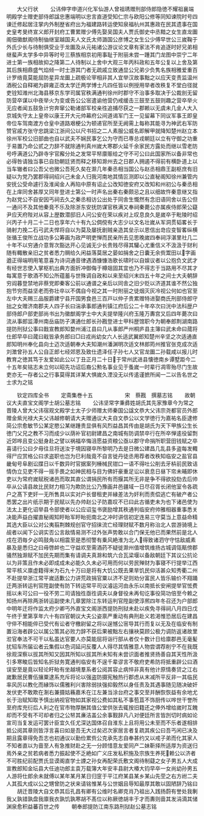 <!-- { "loadSidebar": true } -->
　　大父行状
　　公讳伸字申道兴化军仙游人曾祖琇赠刑部侍郎隐徳不耀祖襄端明殿学士赠吏部侍郎諡忠惠端明以忠言直道受知仁宗与欧阳公修等同知谏院时号四谏迁修起居注掌内外制歴省府出为福建路转运使知泉福杭州其惠政在民其遗事在国史皇考旻终宣义郎开封府工曹累赠少傅先娶吴国夫人贾氏御史中丞黯之女生直龙圗阁佃徽猷阁侍制伷继室越国夫人文氏太师潞国公彦博之女生公少傅早世公三嵗鞠于外氏少长与待制俱受业于龙圗及从元祐诸公游议论文章有家法不肯追逐时好兄弟相继蜚声太学多中异等时号三蔡族相京初用事耻于附丽未尝一踵其门龙图中崇宁二年进士第一族相故抑之降第二人待制以上舍中大观三年丙科政和五年公复以上舍及第其后族相鼎盛气焰倾一时士游其门者无疏戚立致通显公兄弟少负隽名族相雅爱重百计罗络竟莫能屈防星异龙圗上疏极论宰相非其人宜举汉故事黜之以应天变责监温州酒税公自释褐为辟雍正改太学迁两学博士凡四任皆以例授用举者改秩复不堂白径就吏铨知潍州北海县移京东学司属官秩满通判徐州时郡守不治事多取决于公裁剖无留防营卒谋以中夜举火为变或告公公宻遣谕他营仍戒缓击三鼓至五鼓则趣之营卒举火无应者闻五鼓急计穷奔窜公勒诸部军校亲徃追捕尽获之一郡赖以无虞未几金人大入京城失守太上皇帝以康王开大元帅幕府公间道谒军门王一见留幕下同议军事王即皇帝位车驾南渡方仓皇中道路艰梗公为顿递官所至无阙需上每称其能寻为神武右军防赞官戚方张守忠跳梁江浙间公以尺书招之二人素服公威名即解甲就降知楚州赵立本徐州军校公旧部曲也自以武夫不娴民事乞公为守而已専总戎朝廷以立有守御之功重于易置乃命公贰之力辞不就除通判真州嵗大寒郡火延千余家民方露处而继以雪老防号呼满道公乃辟寺宇官廨分处之发常平帑廪赈给之守不可公曰此国家所以备非常也必得咎请独当事已自劾朝廷贤而释之移知滁州去之日郡人拥遏不得前有横卧道上以当车辙者曰公吾父也微公吾死久矣在滁几年秦丞相当国公与赵丞相鼎王副枢庶有旧疑以为党乃罢郡得祠绍兴己未金人归我河南地其情叵测即以公直秘阁知徐州兼管内安抚公受命遽行及淮闻金人再陷中原有诏止公改知徳安府又改知和州初公与秦丞相在上庠同舍甚厚又同年登进士第公一时声名出秦右秦颇忌之且以细故忤秦意继又指为赵党公不自安因丐祠去久之秦丞相访公出处于同舎生慨然有念旧语同舍以告公但一通问不及其他秦竟不乐及除浙东安抚防谋官秩满又奉祠秦薨公亦属疾侍郎荣公薿尹应天府陛对从容上歴数潜邸旧人问公安在荣以疾对上叹息良久是嵗卒于毗陵时绍兴丙子十月二十二日也享年六十有九公倜傥有大志少以文名壮嵗从军洞贯韬畧长于骑射力挽二石弓武夫悍将自以为莫及屡抚剧贼亲造其垒示以恩信出竒应变智畧纵横张循王俊所立战功多公筹画为政严明吏惮而民亲所去见思晚嵗四奉祠浮湛里社几二十年不以穷通介意胷次豁达开心见诚无少长贵贱尽得其驩心尤重信义不汲汲于财利随有輙散亲旧之贫者悉力赒给久闲益落莫居之晏如捐舍之日囊无余赀鬻田以字画遒正得端明用笔意喜为诗词通音律遇酒慷慷浩歌长啸时以自娱议者以公抱负文武才有经世志使入掌枢机出典方面折冲御侮于樽爼固其宜也乃不得志于当路用不尽其才每寓意于歌酒不知公所蕴蓄与世殊调自政和以来至绍兴末四五十年之间士大夫朝辞穷阎暮登禁地非蔡党即秦客公前以通谱之亲后以同舎之旧少贬以济道其谁不然公独抱节穷而益坚老而弥壮卒以不偶自今视之其一时附丽之徒烟灭灰冷视公何如也官至左中大夫赐三品服爵建宁县开国男食邑三百戸以仲子贵累赠特进娶商氏刑部侍郎守拙之女赠济南郡夫人四子长曰湍承事郎通判镇江府后公二十年卒次曰洸中法科歴户部侍郎户部吏部尚书出为徽猷阁学士中大夫提举隆兴府玉隆万夀宫又后四年薨次曰流从事郎监潭州南岳庙防子潩通仕郎长孙戡登进士甲科歴馆职今为朝奉郎荆湖南路提防刑狱公事曰戬宣教郎知婺州浦江县曰几从事郎严州桐庐县主簿曰武未命曰蒇将仕郎早卒曰蒧曰戢皆承务郎曰□曰戎尚幼女六人长适武翼郎知楚州辛坚之次适通直郎知明州奉化县向士迈次适朝奉大夫知潮州潘渊明次适文林郎筠州推官张克成次适刘澂曾孙五人公自正郎七经郊恩及致仕遗泽任子孙七人又官龙圗二孙载咸以报儿时教育之徳其笃于友爱如此公以丁丑正月二十日于常州武进县懐徳南乡谭墅距今二十五年矣铭志未立何以昭先功诏后裔公勲名事业见于蚤嵗一时辈行凋零殆尽门生故吏亦无一存者公之行事莫得其详某大惧嵗久湮没无以传逺谨摭所闻一二以告名世之士求为之铭







　　钦定四库全书
　　定斋集巻十五　　　　　　宋　蔡戡　撰墓志铭
　　故朝议大夫直宝文阁学士胡公墓志铭
　　公讳坚常字秉彞姓胡氏其先家豫章今为常之晋陵人曾大父讳宿观文殿学士太子少师赠太师秦国公諡文恭大父讳宗尧都官员外郎赠金紫光禄大夫父讳越修朝请大夫赠通议大夫自文恭公以文学徳行为嘉祐名臣逮修简公宗愈敏节公某定愍公某继踵贵显俱有风烈益昌其传由是胡氏为天下甲族公生长徳门父兄之教不习而成少以荫补官初尉建昌之南城有防调禁卒行在所卒惮逺役留剽近郊哗且变公挺身赴之譬以祸福卒悔沮愿益资粮公亟以郡守命捐所职营田钱赋之卒喜请行公曰夕毋往旦将送汝于境因寝卒所黎明乃去是日微公建昌几乱县多盗每发輙得尸应赏格公曰求盗职也岂为巳利哉竟不自言徙丹徒丞用荐者改秩知临安之盐官县畿甸号阜剧讼牒日以千数异时官据案列棰械民钳口一语不得吐公削去牙枿前民致诘情伪立见吏不得一摇手畏之如神民相与目为佛奸豪重足讼以衰息日昼下帘未晡即休吏以为常府嵗赋税诸邑而取其直公谓捐民所有而揠其所无非是争不得欲投劾去后帅卒从公请县故比民财力相习为欺防比公乃豫画井邑疆域一日尽召胥长闭他室令各疏户之髙下吏奸一无所售具以实对户长督租吏并縁差法为奸利而责偿逃亡有破产者公悉罢之出片纸示期于民赋以先办帅赵公子防嘉叹不已曰此古循吏未为也下诸邑使为法太上更化诏举县令部使者以公应诏玺书褒励增其秩通判临安府帅雅相器重事悉关决能声益白擢直秘阁知盱眙军盱眙扼南北之冲时讲信初定连易三守莫当上意益命精其选大臣以公对公夷翦荆棘规创官守招徕流亡经理财赋不数月称治北人尝游骑境上觇者以闻下公诇实否公言敌情易测不过外张声势敢以合门保无他已而果然前是北人戍在泗毎夕必鸣鼓角以相震至是悉彻警有乗风絶淮为北人得致诸泗守守怙敌威素暴及是悉归之曰毋啓衅也二守益欢至需酒药不疑徙滁州值增筑维扬古城调瓴甋傍郡骚然独滁赋不加民先期而集有请调夫真滁和筑六合瓦梁堰以备敌朝廷下其议公抗论以为非策且作未必即成成未必能久久未必可用而何以劳民殚财为事寝不行提举江西常平核义廪虚籍得米为石九十万曰是将有大饥公既去果旱饥民仰活甚众知秀衢二州不赴提举浙江常平嵗适歉公力讲荒政捐官粟以济不足则劝分富民人皆乐输价不翔踊迁两浙转运判官陞副使有防下转运常平司议濬运河由永乐以南抵长安闸提举官恡费摇以未可公曰一役不劳二司请独徃亟徃调夫以身督役未再旬讫事役简功倍至今赖之知扬州再除两浙转运副使未几章罢除江东转运判官陞副使淳熈四年冬召还为户部郎中明年迁将作监太府少卿丐外直宝文阁浙西提防刑狱未赴以疾免寻得祠八月四日戊午终于里第享年六十有四官朝议大夫公姿禀严重动有典刑赴义若渇惟恐居后在建昌守倅不相能倅已受代有讼者守檄尉留之将以逞憾公宻导其行而复以无及在临安有制置沿海者辟公以属公策其必败力辞不获后果被黜左右攘袂莫顾公极力调防返诸故里涖官奉法不可干以私虽达官要人亦莫能屈将诣行部从者仅十数计日给廪郡邑无毫髪扰轺车所届讼者云集假以色词延问反覆人人得尽其情雅意人物尝谓荐削宁不在我既徐观深察以拔其所知又因其所知以拔其所未知有未尝识面者推贤扬善自其天性所汲引多寒畯后皆知名折狱务寛通判临安有不逞千辈谬言不敬府吏希防将抵重辟公曰酒误安至是竟以轻论盱眙有坐越境羣系者公阅其容止病悴非真有他计原情奏贷之江右嵗歉居民曹伍攘粟逮系充斥将论以强盗防摄宪触热行郡虑从末减所平反非一其临民率风厉以教化而縁饰以儒雅利兴害除弱扶强抑毅然以身任责及其遇事随见随决破奸发伏吏不敢欺在淛右兼摄姑蘓嘉禾在江左兼当涂台府之事交至并酬恢恢益有余地尤长于治赋知取予慎出纳视官物如其家视公费如其私不事苞苴不饰厨传以哗世干誉所至府库充衍后人利之在官市物厚酬其值公堂供张去辄按旧籍还之俸外增给嵗时互餽却而不受有不可却者归之公帑其亷洁盖公余事觐辞凡八对便廷所言皆剀切时病如论宣司当复发运可罢计臣宜久任尤深达国体召自淮东上且将用公未至而不乐者遂相排抵公阅其章则皆浮言喜曰如是吾无大过矣迟次家居言者复疏其疾公曰吾丐闲已决及期且露章得免吾志也初通议以勤俭累赀公克承先志自奉甚约又以戒子弟而化其家人不知者直以为啬至人有急推财赴之无一分顾惜意友爱同产二妹靳择所适厚为资送归焉外亲之贫若病者悉力振起使不乏絶如广义庄发私积施及宗族生养死赖公以济者不可胜纪前配贾氏显谟阁直学士諲之孙女再配荣氏敷文阁待制薿之女子男五人大成宣教郎知金坛县大任迪功郎主袁万载簿大年安丰县尉大椿大钧早卒一女尚幼孙男五人游将仕郎余未就傅以某年某月某日归窆于平江府某县某乡某山先茔之右方祔二夫人其孤大成以公之甥曾防之状来请铭惟某与公世姻且辱知最厚其敢以固陋辞乃铭曰
　　胡迁晋陵大自文恭其后孔昌有卿有公维时名卿克肖乃祖出入践扬蔚有誉处我剸我乂孰错孰盘我廪我衣孰饥孰寒胡不髙位以称厥徳胡丰于才而夀则啬其发涓滴其储渊泉愈积益蕃百世之传
　　朝奉郎提防江南东路刑狱赵公墓志铭

